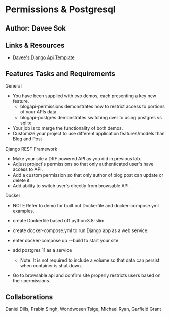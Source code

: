 # Permissions & Postgresql

## Author: Davee Sok

## Links & Resources

- [Davee\'s Django Api Template](https://github.com/daveeS987/template-davees-django-api)

## Features Tasks and Requirements

General

- You have been supplied with two demos, each presenting a key new feature.
  - blogapi-permissions demonstrates how to restrict access to portions of your APIs data.
  - blogapi-postgres demonstrates switching over to using postgres vs sqlite
- Your job is to merge the functionality of both demos.
- Customize your project to use different application features/models than Blog and Post

Django REST Framework

- Make your site a DRF powered API as you did in previous lab.
- Adjust project's permissions so that only authenticated user's have access to API.
- Add a custom permission so that only author of blog post can update or delete it.
- Add ability to switch user's directly from browsable API.

Docker

- NOTE Refer to demo for built out Dockerfile and docker-compose.yml examples.
- create Dockerfile based off python:3.8-slim
- create docker-compose.yml to run Django app as a web service.
- enter docker-compose up --build to start your site.
- add postgres 11 as a service

  - Note: It is not required to include a volume so that data can persist when container is shut down.

- Go to browsable api and confirm site properly restricts users based on their permissions.

## Collaborations

Daniel Dills, Prabin Singh, Wondwosen Tsige, Michael Ryan, Garfield Grant
